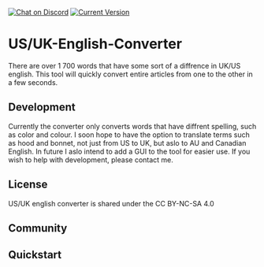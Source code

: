 <p align-center>
    <a href="https://discord.gg/HjJCwm5">
            <img src="https://img.shields.io/discord/308323056592486420?logo=discord"
                alt="Chat on Discord"></a>
    <a href="downloads page">
            <img src="https://img.shields.io/badge/version-1.0.0-blue"
                alt="Current Version"></a>
</p>

# US/UK-English-Converter
There are over 1 700 words that have some sort of a diffrence in UK/US english. This tool will quickly convert entire articles from one to the other in a few seconds.

## Development
Currently the converter only converts words that have diffrent spelling, such as color and colour. I soon hope to have the option to translate terms such as hood and bonnet, not just from US to UK, but aslo to AU and Canadian English. In future I aslo intend to add a GUI to the tool for easier use. If you wish to help with development, please contact me.

## License
US/UK english converter is shared under the CC BY-NC-SA 4.0

## Community
## Quickstart